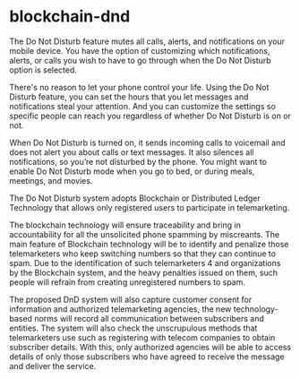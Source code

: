 # blockchain-dnd
The Do Not Disturb feature mutes all calls, alerts, and notifications on your mobile device. You have the option of customizing which notifications, alerts, or calls you wish to have to go through when the Do Not Disturb option is selected. 

There's no reason to let your phone control your life. Using the Do Not Disturb feature, you can set the hours that you let messages and notifications steal your attention. And you can customize the settings so specific people can reach you regardless of whether Do Not Disturb is on or not. 

When Do Not Disturb is turned on, it sends incoming calls to voicemail and does not alert you about calls or text messages. It also silences all notifications, so you’re not disturbed by the phone. You might want to enable Do Not Disturb mode when you go to bed, or during meals, meetings, and movies. 

The Do Not Disturb system adopts Blockchain or Distributed Ledger Technology that allows only registered users to participate in telemarketing. 

The blockchain technology will ensure traceability and bring in accountability for all the unsolicited phone spamming by miscreants. The main feature of Blockchain technology will be to identify and penalize those telemarketers who keep switching numbers so that they can continue to spam. Due to the identification of such telemarketers 4 
and organizations by the Blockchain system, and the heavy penalties issued on them, such people will refrain from creating unregistered numbers to spam. 

The proposed DnD system will also capture customer consent for information and authorized telemarketing agencies, the new technology-based norms will record all communication between subscribers and entities. The system will also check the unscrupulous methods that telemarketers use such as registering with telecom companies to obtain subscriber details. With this, only authorized agencies will be able to access details of only those subscribers who have agreed to receive the message and deliver the service. 

